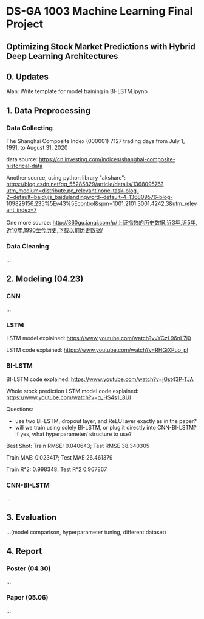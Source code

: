 # DS-GA 1003 Machine Learning Final Project

## Optimizing Stock Market Predictions with Hybrid Deep Learning Architectures

## 0. Updates
Alan: Write template for model training in BI-LSTM.ipynb

## 1. Data Preprocessing

### Data Collecting

The Shanghai Composite Index (000001) 7127 trading days from July 1, 1991, to August 31, 2020

data source: https://cn.investing.com/indices/shanghai-composite-historical-data

Another source, using python library "akshare": https://blog.csdn.net/qq_55285829/article/details/136809576?utm_medium=distribute.pc_relevant.none-task-blog-2~default~baidujs_baidulandingword~default-4-136809576-blog-109829156.235%5Ev43%5Econtrol&spm=1001.2101.3001.4242.3&utm_relevant_index=7

One more source: http://360gu.janqi.com/p/上证指数的历史数据,近3年,近5年,近10年,1990至今历史,下载以前历史数据/
### Data Cleaning

…

## 2. Modeling (04.23)

### CNN

…

### LSTM

LSTM model explained: https://www.youtube.com/watch?v=YCzL96nL7j0

LSTM code explained: https://www.youtube.com/watch?v=RHGiXPuo_pI

### BI-LSTM

BI-LSTM code explained: https://www.youtube.com/watch?v=jGst43P-TJA

Whole stock prediction LSTM model code explained: https://www.youtube.com/watch?v=q_HS4s1L8UI

Questions:
- use two BI-LSTM, dropout layer, and ReLU layer exactly as in the paper?
- will we train using solely BI-LSTM, or plug it directly into CNN-BI-LSTM? If yes, what hyperparameter/ structure to use?

Best Shot:
Train RMSE: 0.040643; Test RMSE 38.340305

Train  MAE: 0.023417; Test  MAE 26.461379

Train  R^2: 0.998348; Test  R^2 0.967867


### CNN-BI-LSTM

…

## 3. Evaluation

…(model comparison, hyperparameter tuning, different dataset)

## 4. Report

### Poster (04.30)

…

### Paper (05.06)

…